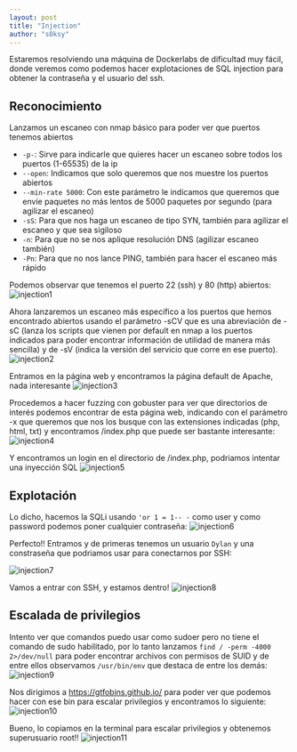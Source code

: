 ```yaml
---
layout: post
title: "Injection"
author: "s0ksy"
---
```

Estaremos resolviendo una máquina de Dockerlabs de dificultad muy fácil, donde veremos como podemos hacer explotaciones de SQL injection para obtener la contraseña y el usuario del ssh.

## Reconocimiento

Lanzamos un escaneo con nmap básico para poder ver que puertos tenemos abiertos
* `-p-`: Sirve para indicarle que quieres hacer un escaneo sobre todos los puertos (1-65535) de la ip 
* `--open`: Indicamos que solo queremos que nos muestre los puertos abiertos
* `--min-rate 5000`: Con este parámetro le indicamos que queremos que envíe paquetes no más lentos de 5000 paquetes por segundo (para agilizar el escaneo)
* `-sS`: Para que nos haga un escaneo de tipo SYN, también para agilizar el escaneo y que sea sigiloso
* `-n`: Para que no se nos aplique resolución DNS (agilizar escaneo también)
* `-Pn`: Para que no nos lance PING, también para hacer el escaneo más rápido

Podemos observar que tenemos el puerto 22 (ssh) y 80 (http) abiertos:
![injection1](/assets/images/injection1.png)

Ahora lanzaremos un escaneo más específico a los puertos que hemos encontrado abiertos usando el parámetro -sCV que es una abreviación de -sC (lanza los scripts que vienen por default en nmap a los puertos indicados para poder encontrar información de utilidad de manera más sencilla) y de -sV (indica la versión del servicio que corre en ese puerto).
![injection2](/assets/images/injection2.png)

Entramos en la página web y encontramos la página default de Apache, nada interesante
![injection3](/assets/images/injection3.png)

Procedemos a hacer fuzzing con gobuster para ver que directorios de interés podemos encontrar de esta página web, indicando con el parámetro -x que queremos que nos los busque con las extensiones indicadas (php, html, txt) y encontramos /index.php que puede ser bastante interesante:
![injection4](/assets/images/injection4.png)

Y encontramos un login en el directorio de /index.php, podriamos intentar una inyección SQL
![injection5](/assets/images/injection5.png)

## Explotación

Lo dicho, hacemos la SQLi usando `'or 1 = 1-- -` como user y como password podemos poner cualquier contraseña:
![injection6](/assets/images/injection6.png)

Perfecto!! Entramos y de primeras tenemos un usuario `Dylan` y una constraseña que podriamos usar para conectarnos por SSH:

![injection7](/assets/images/injection7.png)

Vamos a entrar con SSH, y estamos dentro!
![injection8](/assets/images/injection8.png)

## Escalada de privilegios

Intento ver que comandos puedo usar como sudoer pero no tiene el comando de sudo habilitado, por lo tanto lanzamos `find / -perm -4000 2>/dev/null` para poder encontrar archivos con permisos de SUID y de entre ellos observamos `/usr/bin/env` que destaca de entre los demás:
![injection9](/assets/images/injection9.png)

Nos dirigimos a https://gtfobins.github.io/ para poder ver que podemos hacer con ese bin para escalar privilegios y encontramos lo siguiente:
![injection10](/assets/images/injection10.png)

Bueno, lo copiamos en la terminal para escalar privilegios y obtenemos superusuario root!!
![injection11](/assets/images/injection11.png)

